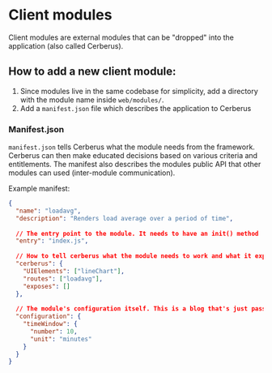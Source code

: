 # Client modules

Client modules are external modules that can be "dropped" into the application (also called Cerberus).

## How to add a new client module:

1. Since modules live in the same codebase for simplicity, add a directory with the module name inside `web/modules/`.
2. Add a `manifest.json` file which describes the application to Cerberus

### Manifest.json

`manifest.json` tells Cerberus what the module needs from the framework. Cerberus can then make educated decisions based on various criteria and entitlements.
The manifest also describes the modules public API that other modules can used (inter-module communication).

Example manifest:

```json
{
  "name": "loadavg",
  "description": "Renders load average over a period of time",
  
  // The entry point to the module. It needs to have an init() method
  "entry": "index.js",
  
  // How to tell cerberus what the module needs to work and what it exposes
  "cerberus": {
    "UIElements": ["lineChart"],
    "routes": ["loadavg"],
    "exposes": []
  },
  
  // The module's configuration itself. This is a blog that's just passed to the init() method.
  "configuration": {
    "timeWindow": {
      "number": 10,
      "unit": "minutes"
    }
  }
}
```